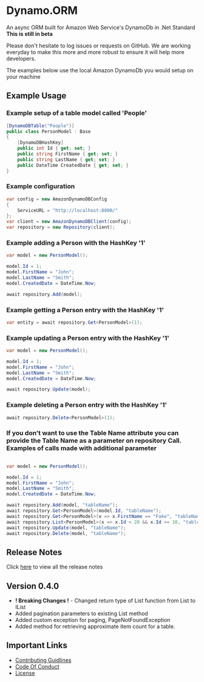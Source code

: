 # Dynamo.ORM

An async ORM built for Amazon Web Service's DynamoDb in .Net Standard
**This is still in beta**

Please don't hesitate to log issues or requests on GitHub.
We are working everyday to make this more and more robust to ensure it will help more developers.

The examples below use the local Amazon DynamoDb you would setup on your machine

## Example Usage

### Example setup of a table model called 'People'

```c#
[DynamoDBTable("People")]
public class PersonModel : Base
{
    [DynamoDBHashKey]
    public int Id { get; set; }
    public string FirstName { get; set; }
    public string LastName { get; set; }
    public DateTime CreatedDate { get; set; }
}
```

### Example configuration

```c#
var config = new AmazonDynamoDBConfig
{
    ServiceURL = "http://localhost:8000/"
};
var client = new AmazonDynamoDBClient(config);
var repository = new Repository(client);
```

### Example adding a Person with the HashKey '1'

```c#
var model = new PersonModel();

model.Id = 1;
model.FirstName = "John";
model.LastName = "Smith";
model.CreatedDate = DateTime.Now;

await repository.Add(model);
```

### Example getting a Person entry with the HashKey '1'

```c#
var entity = await repository.Get<PersonModel>(1);
```

### Example updating a Person entry with the HashKey '1'

```c#
var model = new PersonModel();

model.Id = 1;
model.FirstName = "John";
model.LastName = "Smith";
model.CreatedDate = DateTime.Now;

await repository.Update(model);
```

### Example deleting a Person entry with the HashKey '1'

```c#
await repository.Delete<PersonModel>(1);
```

### If you don't want to use the Table Name attribute you can provide the Table Name as a parameter on repository Call. Examples of calls made with additional parameter

```c#

var model = new PersonModel();

model.Id = 1;
model.FirstName = "John";
model.LastName = "Smith";
model.CreatedDate = DateTime.Now;

await repository.Add(model, "tableName");
await repository.Get<PersonModel>(model.Id, "tableName");
await repository.Get<PersonModel>(x => x.FirstName == "Fake", "tableName");
await repository.List<PersonModel>(x => x.Id < 20 && x.Id >= 10, "tableName");
await repository.Update(model, "tableName");
await repository.Delete(model, "tableName");
```

## Release Notes

Click [here](ReleaseNotes.md) to view all the release notes

## Version 0.4.0

- **! Breaking Changes !** - Changed return type of List function from List to IList
- Added pagination parameters to existing List method
- Added custom exception for paging, PageNotFoundException
- Added method for retrieving approximate item count for a table.

## Important Links

- [Contributing Guidlines](CONTRIBUTING.md)
- [Code Of Conduct](CODE_OF_CONDUCT.md)
- [License](LICENSE)

